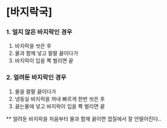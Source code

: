 # [바지락국] #

### 1. 얼지 않은 바지락인 경우 ###
1. 바지락을 씻은 후
2. 물과 함께 넣고 팔팔 끓이다가
3. 바지락이 입을 뾱 벌리면 끝

### 2. 얼려둔 바지락인 경우 ###
1. 물을 팔팔 끓이다가
2. 냉동실 바지락을 꺼내 빠르게 한번 씻은 후
3. 끓는물에 넣고 바지락이 입을 뾱 벌리면 끝

** 얼려둔 바지락을 처음부터 물과 함께 끓이면 껍질에서 잘 안떨어진다..

